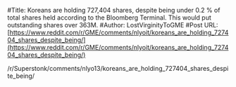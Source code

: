 #Title: Koreans are holding 727,404 shares, despite being under 0.2 % of total shares held according to the Bloomberg Terminal. This would put outstanding shares over 363M.
#Author: LostVirginityToGME
#Post URL: [https://www.reddit.com/r/GME/comments/nlyoit/koreans_are_holding_727404_shares_despite_being/](https://www.reddit.com/r/GME/comments/nlyoit/koreans_are_holding_727404_shares_despite_being/)


/r/Superstonk/comments/nlyo13/koreans_are_holding_727404_shares_despite_being/